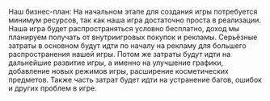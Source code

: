 Наш бизнес-план:
На начальном этапе для создания игры потребуется минимум ресурсов, так как наша игра достаточно проста в реализации.
Наша игра будет распространяться условно бесплатно, доход мы планируем получать от внутриигровых покупок и рекламы.
Серьёзные затраты в основном будут идти по началу на рекламу для большего распространения нашей игры.
Потом же затраты будут идти на дальнейшие развитие игры, а именно на улучшение графики, добавление новых режимов игры, расширение косметических предметов.
Также часть затрат будет идти на устранение багов, ошибок и других проблем в игре.
